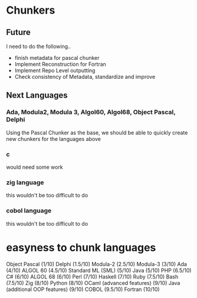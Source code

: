# Chunkers

## Future
I need to do the following..

- finish metadata for pascal chunker
- Implement Reconstruction for Fortran
- Implement Repo Level outputting
- Check consistency of Metadata, standardize and improve

## Next Languages

### Ada, Modula2, Modula 3, Algol60, Algol68, Object Pascal, Delphi
Using the Pascal Chunker as the base, we should be able to quickly create new chunkers for the languages above

### c
would need some work

### zig language
this wouldn't be too difficult to do

### cobol language
this wouldn't be too difficult to do

# easyness to chunk languages
Object Pascal (1/10)
Delphi (1.5/10)
Modula-2 (2.5/10)
Modula-3 (3/10)
Ada (4/10)
ALGOL 60 (4.5/10)
Standard ML (SML) (5/10)
Java (5/10)
PHP (6.5/10)
C# (6/10)
ALGOL 68 (6/10)
Perl (7/10)
Haskell (7/10)
Ruby (7.5/10)
Bash (7.5/10)
Zig (8/10)
Python (8/10)
OCaml (advanced features) (9/10)
Java (additional OOP features) (9/10)
COBOL (9.5/10)
Fortran (10/10)